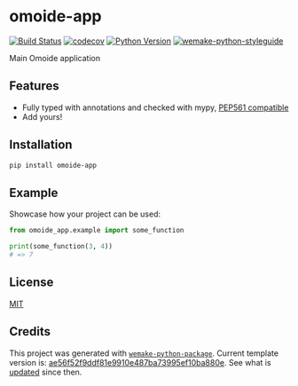 # omoide-app

[![Build Status](https://github.com/IgorZyktin/omoide-app/workflows/test/badge.svg?branch=master&event=push)](https://github.com/IgorZyktin/omoide-app/actions?query=workflow%3Atest)
[![codecov](https://codecov.io/gh/IgorZyktin/omoide-app/branch/master/graph/badge.svg)](https://codecov.io/gh/IgorZyktin/omoide-app)
[![Python Version](https://img.shields.io/pypi/pyversions/omoide-app.svg)](https://pypi.org/project/omoide-app/)
[![wemake-python-styleguide](https://img.shields.io/badge/style-wemake-000000.svg)](https://github.com/wemake-services/wemake-python-styleguide)

Main Omoide application


## Features

- Fully typed with annotations and checked with mypy, [PEP561 compatible](https://www.python.org/dev/peps/pep-0561/)
- Add yours!


## Installation

```bash
pip install omoide-app
```


## Example

Showcase how your project can be used:

```python
from omoide_app.example import some_function

print(some_function(3, 4))
# => 7
```

## License

[MIT](https://github.com/IgorZyktin/omoide-app/blob/master/LICENSE)


## Credits

This project was generated with [`wemake-python-package`](https://github.com/wemake-services/wemake-python-package). Current template version is: [ae56f52f9ddf81e9910e487ba73995ef10ba880e](https://github.com/wemake-services/wemake-python-package/tree/ae56f52f9ddf81e9910e487ba73995ef10ba880e). See what is [updated](https://github.com/wemake-services/wemake-python-package/compare/ae56f52f9ddf81e9910e487ba73995ef10ba880e...master) since then.
